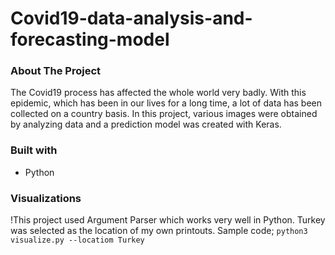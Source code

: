# Covid19-data-analysis-and-forecasting-model

### About The Project
The Covid19 process has affected the whole world very badly. With this epidemic, which has been in our lives for a long time, a lot of data has been collected on a country basis. In this project, various images were obtained by analyzing data and a prediction model was created with Keras.

### Built with
* Python

### Visualizations
!This project used Argument Parser which works very well in Python.
Turkey was selected as the location of my own printouts.
Sample code;
```python3 visualize.py --locatiom Turkey```

